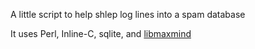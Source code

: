 A little script to help shlep log lines into a spam database

It uses Perl, Inline-C, sqlite, and [libmaxmind](https://github.com/maxmind/libmaxminddb)
